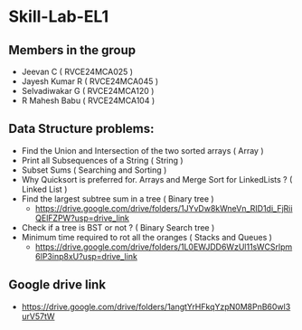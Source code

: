 # Skill-Lab-EL1
## Members in the group
- Jeevan C ( RVCE24MCA025 )
- Jayesh Kumar R ( RVCE24MCA045 )
- Selvadiwakar G ( RVCE24MCA120 )
- R Mahesh Babu ( RVCE24MCA104 )
## Data Structure problems:
- Find the Union and Intersection of the two sorted arrays ( Array )
- Print all Subsequences of a String ( String )
- Subset Sums ( Searching and Sorting )
- Why Quicksort is preferred for. Arrays and Merge Sort for LinkedLists ? ( Linked List )
- Find the largest subtree sum in a tree ( Binary tree )
  - https://drive.google.com/drive/folders/1JYvDw8kWneVn_RID1di_FjRiiQElFZPW?usp=drive_link
- Check if a tree is BST or not ? ( Binary Search tree )
- Minimum time required to rot all the oranges ( Stacks and Queues )
  - https://drive.google.com/drive/folders/1L0EWJDD6WzUl11sWCSrlpm6lP3inp8xU?usp=drive_link
## Google drive link
- https://drive.google.com/drive/folders/1angtYrHFkqYzpN0M8PnB60wl3urV57tW
